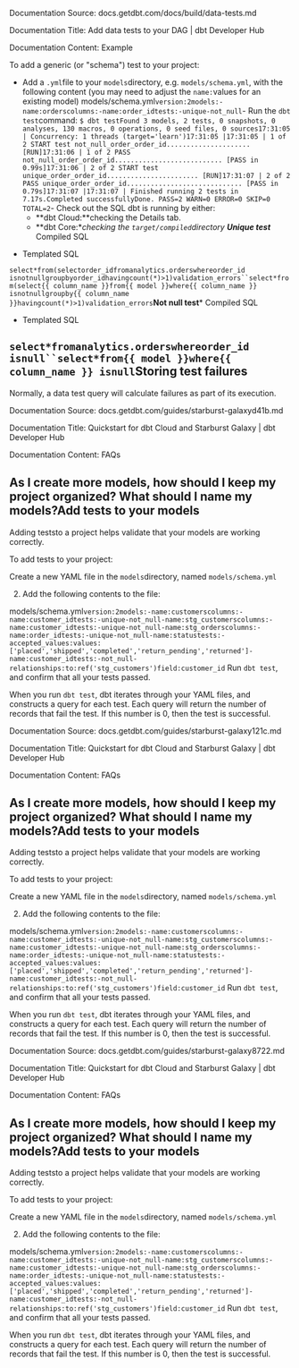 Documentation Source:
docs.getdbt.com/docs/build/data-tests.md

Documentation Title:
Add data tests to your DAG | dbt Developer Hub

Documentation Content:
Example​

To add a generic (or "schema") test to your project:

- Add a `.yml`file to your `models`directory, e.g. `models/schema.yml`, with the following content (you may need to adjust the `name:`values for an existing model)
models/schema.yml`version:2models:-name:orderscolumns:-name:order_idtests:-unique-not_null`- Run the `dbt test`command:
`$ dbt testFound 3 models, 2 tests, 0 snapshots, 0 analyses, 130 macros, 0 operations, 0 seed files, 0 sources17:31:05 | Concurrency: 1 threads (target='learn')17:31:05 |17:31:05 | 1 of 2 START test not_null_order_order_id..................... [RUN]17:31:06 | 1 of 2 PASS not_null_order_order_id........................... [PASS in 0.99s]17:31:06 | 2 of 2 START test unique_order_order_id....................... [RUN]17:31:07 | 2 of 2 PASS unique_order_order_id............................. [PASS in 0.79s]17:31:07 |17:31:07 | Finished running 2 tests in 7.17s.Completed successfullyDone. PASS=2 WARN=0 ERROR=0 SKIP=0 TOTAL=2`- Check out the SQL dbt is running by either:
	* **dbt Cloud:**checking the Details tab.
	* **dbt Core:**checking the `target/compiled`directory
**Unique test*** Compiled SQL
* Templated SQL

`select*from(selectorder_idfromanalytics.orderswhereorder_id isnotnullgroupbyorder_idhavingcount(*)>1)validation_errors``select*from(select{{ column_name }}from{{ model }}where{{ column_name }} isnotnullgroupby{{ column_name }}havingcount(*)>1)validation_errors`**Not null test*** Compiled SQL
* Templated SQL

`select*fromanalytics.orderswhereorder_id isnull``select*from{{ model }}where{{ column_name }} isnull`Storing test failures​
----------------------

Normally, a data test query will calculate failures as part of its execution.



Documentation Source:
docs.getdbt.com/guides/starburst-galaxyd41b.md

Documentation Title:
Quickstart for dbt Cloud and Starburst Galaxy | dbt Developer Hub

Documentation Content:
FAQs​

As I create more models, how should I keep my project organized? What should I name my models?Add tests to your models​
-------------------------

Adding teststo a project helps validate that your models are working correctly.

To add tests to your project:

Create a new YAML file in the `models`directory, named `models/schema.yml`

2. Add the following contents to the file:

models/schema.yml`version:2models:-name:customerscolumns:-name:customer_idtests:-unique-not_null-name:stg_customerscolumns:-name:customer_idtests:-unique-not_null-name:stg_orderscolumns:-name:order_idtests:-unique-not_null-name:statustests:-accepted_values:values:['placed','shipped','completed','return_pending','returned']-name:customer_idtests:-not_null-relationships:to:ref('stg_customers')field:customer_id`
Run `dbt test`, and confirm that all your tests passed.


When you run `dbt test`, dbt iterates through your YAML files, and constructs a query for each test. Each query will return the number of records that fail the test. If this number is 0, then the test is successful.



Documentation Source:
docs.getdbt.com/guides/starburst-galaxy121c.md

Documentation Title:
Quickstart for dbt Cloud and Starburst Galaxy | dbt Developer Hub

Documentation Content:
FAQs​

As I create more models, how should I keep my project organized? What should I name my models?Add tests to your models​
-------------------------

Adding teststo a project helps validate that your models are working correctly.

To add tests to your project:

Create a new YAML file in the `models`directory, named `models/schema.yml`

2. Add the following contents to the file:

models/schema.yml`version:2models:-name:customerscolumns:-name:customer_idtests:-unique-not_null-name:stg_customerscolumns:-name:customer_idtests:-unique-not_null-name:stg_orderscolumns:-name:order_idtests:-unique-not_null-name:statustests:-accepted_values:values:['placed','shipped','completed','return_pending','returned']-name:customer_idtests:-not_null-relationships:to:ref('stg_customers')field:customer_id`
Run `dbt test`, and confirm that all your tests passed.


When you run `dbt test`, dbt iterates through your YAML files, and constructs a query for each test. Each query will return the number of records that fail the test. If this number is 0, then the test is successful.



Documentation Source:
docs.getdbt.com/guides/starburst-galaxy8722.md

Documentation Title:
Quickstart for dbt Cloud and Starburst Galaxy | dbt Developer Hub

Documentation Content:
FAQs​

As I create more models, how should I keep my project organized? What should I name my models?Add tests to your models​
-------------------------

Adding teststo a project helps validate that your models are working correctly.

To add tests to your project:

Create a new YAML file in the `models`directory, named `models/schema.yml`

2. Add the following contents to the file:

models/schema.yml`version:2models:-name:customerscolumns:-name:customer_idtests:-unique-not_null-name:stg_customerscolumns:-name:customer_idtests:-unique-not_null-name:stg_orderscolumns:-name:order_idtests:-unique-not_null-name:statustests:-accepted_values:values:['placed','shipped','completed','return_pending','returned']-name:customer_idtests:-not_null-relationships:to:ref('stg_customers')field:customer_id`
Run `dbt test`, and confirm that all your tests passed.


When you run `dbt test`, dbt iterates through your YAML files, and constructs a query for each test. Each query will return the number of records that fail the test. If this number is 0, then the test is successful.



